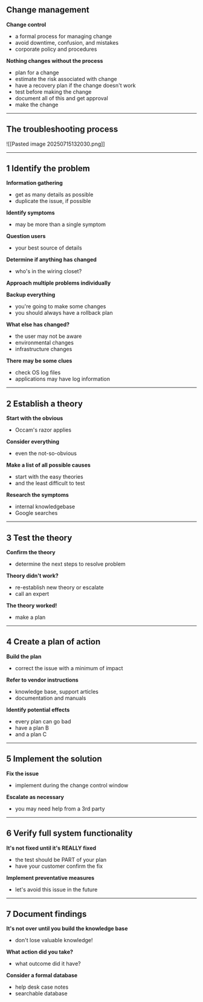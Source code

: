 ## Change management 
**Change control**
- a formal process for managing change 
- avoid downtime, confusion, and mistakes
- corporate policy and procedures

**Nothing changes without the process**
- plan for a change 
- estimate the risk associated with change 
- have a recovery plan if the change doesn't work 
- test before making the change 
- document all of this and get approval
- make the change 
---
## The troubleshooting process 
![[Pasted image 20250715132030.png]]

---
## 1 Identify the problem
**Information gathering**
- get as many details as possible 
- duplicate the issue, if possible 

**Identify symptoms**
- may be more than a single symptom 

**Question users**
- your best source of details 

**Determine if anything has changed**
- who's in the wiring closet?

**Approach multiple problems individually**

**Backup everything**
- you're going to make some changes 
- you should always have a rollback plan

**What else has changed?**
- the user may not be aware 
- environmental changes 
- infrastructure changes 

**There may be some clues**
- check OS log files 
- applications may have log information 
---
## 2 Establish a theory
**Start with the obvious**
- Occam's razor applies 

**Consider everything**
- even the not-so-obvious 

**Make a list of all possible causes**
- start with the easy theories
- and the least difficult to test 

**Research the symptoms**
- internal knowledgebase 
- Google searches
---
## 3 Test the theory 
**Confirm the theory**
- determine the next steps to resolve problem 

**Theory didn't work?**
- re-establish new theory or escalate 
- call an expert

**The theory worked!**
- make a plan 
---
## 4 Create a plan of action 
**Build the plan**
- correct the issue with a minimum of impact 

**Refer to vendor instructions**
- knowledge base, support articles
- documentation and manuals

**Identify potential effects**
- every plan can go bad
- have a plan B
- and a plan C
---
## 5 Implement the solution
**Fix the issue**
- implement during the change control window 

**Escalate as necessary**
- you may need help from a 3rd party
---
## 6 Verify full system functionality
**It's not fixed until it's REALLY fixed**
- the test should be PART of your plan
- have your customer confirm the fix 

**Implement preventative measures**
- let's avoid this issue in the future
---
## 7 Document findings
**It's not over until you build the knowledge base**
- don't lose valuable knowledge!

**What action did you take?**
- what outcome did it have?

**Consider a formal database**
- help desk case notes 
- searchable database
